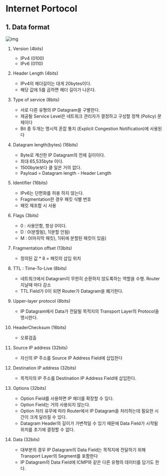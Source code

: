 # Internet Portocol

## 1. Data format

![img](../img/img_22.png)

1) Version (4bits)
    - IPv4 (0100)
    - IPv6 (0110)


2) Header Length (4bits)
    - IPv4의 헤더길이는 대게 20bytes이다.
    - 해당 값에 5를 곱하면 헤더 길이가 나온다.


3) Type of service (8bits)
    - 서로 다른 유형의 IP Datagram을 구별한다.
    - 제공될 Service Level은 네트워크 관리자가 결정하고 구성할 정책 (Policy) 문제이다
    - Bit 중 두개는 명시적 혼잡 통지 (Explicit Congestion Notification)에 사용된다


4) Datagram length(bytes) (16bits)
    - Byte로 계산한 IP Datagram의 전체 길이이다.
    - 최대 65,535byte 이다.
    - 1500byte보다 클 일은 거의 없다.
    - Payload = Datagram length - Header Length

5) Identifier (16bits)
    - IPv6는 단편화를 허용 하지 않는다.
    - Fragmentation한 경우 패킷 식별 번호
    - 패킷 재조합 시 사용


6) Flags (3bits)
    - 0 : 사용안함, 항상 0이다.
    - D : 0(분할됨), 1(분할 안됨)
    - M : 0(마지막 패킷), 1(뒤에 분할된 패킷이 있음)
7) Fragmentation offset (13bits)
    - 정의된 값 * 8 = 패킷의 삽입 위치


8) TTL : Time-To-Live (8bits)
    - 네트워크에서 Datagram이 무한히 순환하지 않도록하는 역할을 수행. Router 지날때 마다 감소
    - TTL Field가 0이 되면 Router가 Datagram을 폐기한다.

9) Upper-layer protocol (8bits)
    - IP Datagram에서 Data가 전달될 목적지의 Transport Layer의 Protocol을 명시한다.


10) HeaderChecksum (16bits)
    - 오류검출


11) Source IP address (32bits)
    - 자신의 IP 주소를 Source IP Address Field에 삽입한다

12) Destination IP address (32bits)
    - 목적지의 IP 주소를 Destination IP Address Field에 삽입한다.


13) Options (32bits)
    - Option Field를 사용하면 IP 헤더를 확장할 수 있다.
    - Option Field는 거의 사용되지 않는다.
    - Option 처리 유무에 따라 Router에서 IP Datagram을 처리하는데 필요한 시간이 크게 달라질 수 있다.
    - Datagram Header의 길이가 가변적일 수 있기 때문에 Data Field가 시작될 위치를 초기에 결정할 수 없다.


14) Data (32bits)
    - 대부분의 경우 IP Datagram의 Data Field는 목적지에 전달하기 위해 Transport Layer의 Segment를 포함한다
    - IP Datagram의 Data Field에 ICMP와 같은 다른 유형의 데이터를 담기도 한다.



